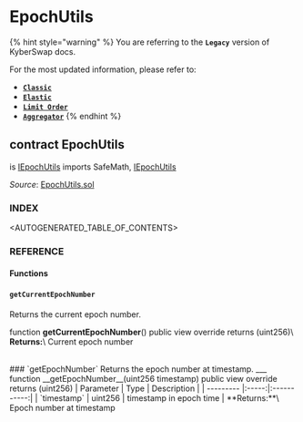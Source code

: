 # EpochUtils

{% hint style="warning" %}
You are referring to the **`Legacy`** version of KyberSwap docs.

For the most updated information, please refer to:

* [**`Classic`**](../../../../liquidity-solutions/kyberswap-classic/)
* [**`Elastic`**](../../../../liquidity-solutions/kyberswap-elastic/)
* [**`Limit Order`**](../../../../kyberswap-solutions/limit-order/)
* [**`Aggregator`**](../../../../kyberswap-solutions/kyberswap-aggregator/)
{% endhint %}

## contract EpochUtils

is [IEpochUtils](https://docs.kyberswap.com/Legacy/api-abi/core-smart-contracts/api\_abi-iepochutils.md) imports SafeMath, [IEpochUtils](https://docs.kyberswap.com/Legacy/api-abi/core-smart-contracts/api\_abi-iepochutils.md)

_Source_: [EpochUtils.sol](https://github.com/KyberNetwork/smart-contracts/blob/master/contracts/sol6/Dao/EpochUtils.sol)



### INDEX[​](https://docs.kyberswap.com/Legacy/api-abi/core-smart-contracts/api\_abi-epochutils#index) <a href="#index" id="index"></a>

\<AUTOGENERATED\_TABLE\_OF\_CONTENTS>

### REFERENCE[​](https://docs.kyberswap.com/Legacy/api-abi/core-smart-contracts/api\_abi-epochutils#reference) <a href="#reference" id="reference"></a>

#### Functions[​](https://docs.kyberswap.com/Legacy/api-abi/core-smart-contracts/api\_abi-epochutils#functions) <a href="#functions" id="functions"></a>

#### `getCurrentEpochNumber`[​](https://docs.kyberswap.com/Legacy/api-abi/core-smart-contracts/api\_abi-epochutils#getcurrentepochnumber) <a href="#getcurrentepochnumber" id="getcurrentepochnumber"></a>

Returns the current epoch number.



function **getCurrentEpochNumber**() public view override returns (uint256)\ **Returns:**\ Current epoch number

\
\### \`getEpochNumber\` Returns the epoch number at timestamp. \_\_\_ function \_\_getEpochNumber\_\_(uint256 timestamp) public view override returns (uint256) | Parameter | Type | Description | | --------- |:-----:|:-----------:| | \`timestamp\` | uint256 | timestamp in epoch time | \*\*Returns:\*\*\ Epoch number at timestamp

